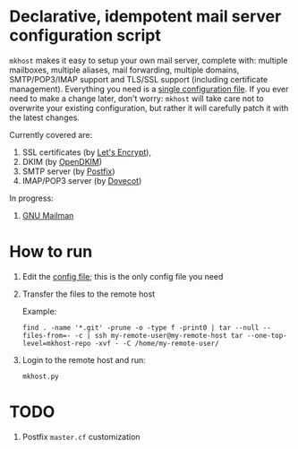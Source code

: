 # Declarative, idempotent mail server configuration script

`mkhost` makes it easy to setup your own mail server, complete with: multiple mailboxes, multiple aliases, mail forwarding, multiple domains, SMTP/POP3/IMAP support and TLS/SSL support (including certificate management). Everything you need is a [single configuration file](mkhost/cfg.py). If you ever need to make a change later, don't worry: `mkhost` will take care not to overwrite your existing configuration, but rather it will carefully patch it with the latest changes.

Currently covered are:

1. SSL certificates (by [Let's Encrypt](https://letsencrypt.org/)),
2. DKIM (by [OpenDKIM](http://www.opendkim.org/))
3. SMTP server (by [Postfix](http://www.postfix.org/))
4. IMAP/POP3 server (by [Dovecot](https://www.dovecot.org/))

In progress:

1. [GNU Mailman](https://www.list.org/)

# How to run

1. Edit the [config file](mkhost/cfg.py); this is the only config file you need
2. Transfer the files to the remote host

   Example:

   ```
   find . -name '*.git' -prune -o -type f -print0 | tar --null --files-from=- -c | ssh my-remote-user@my-remote-host tar --one-top-level=mkhost-repo -xvf - -C /home/my-remote-user/
   ```

3. Login to the remote host and run:

   ```
   mkhost.py
   ```

# TODO

1. Postfix `master.cf` customization
